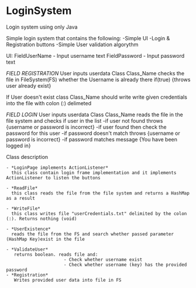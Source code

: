 # LoginSystem
Login system using only Java

Simple login system that contains the following:
    -Simple UI
    -Login & Registration buttons
    -Simple User validation algorythm
    
UI:
FieldUserName - Input username text
FieldPassword - Input password text

*FIELD REGISTRATION*
User inputs userdata
Class Class_Name checks the file in FileSystem(FS) whether the Username is already there
  if(true)
  {throws user already exist}

If User doesn't exist class Class_Name should write write given credentials into the file with colon (:) delimeted

*FIELD LOGIN*
User inputs userdata
Class Class_Name reads the file in the file system and checks if user in the list
    -if user not found throws {username or password is incorrect}
    -if user found then check the password for this user
        -if password doesn't match throws {username or password is incorrect}
        -if password matches message {You have been logged in}
        
        
        
Class description
    
    - *LoginPage implements ActionListener*
      this class contain login frame implementation and it implements ActionListener to listen the buttons
      
    - *ReadFile*
      this class reads the file from the file system and returns a HashMap as a result
      
    - *WriteFile*
      this class writes file "userCredentials.txt" delimited by the colon (:). Returns nothing (void)
      
    - *UserExistence*
      reads the file from the FS and search whether passed parameter (HashMap Key)exist in the file
      
    - *ValidateUser*
       returns boolean. reads file and:
                          - Check whether username exist
                          - Check whether username (key) has the provided password
    - *Registration*
       Writes provided user data into file in FS
